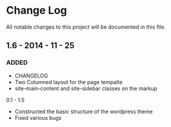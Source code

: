 # Change Log
All notable changes to this project will be documented in this file.

## 1.6 - 2014 - 11 - 25
### ADDED 
- CHANGELOG
- Two Columned layout for the page tempalte
- site-main-content and site-sidebar classes on the markup

0.1 - 1.5
- Constructed the basic structure of the wordpress theme
- Fixed various bugs